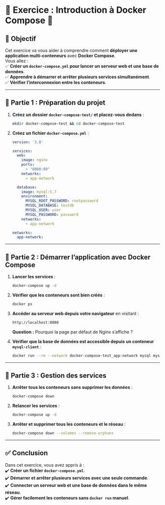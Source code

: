 

# **📝 Exercice : Introduction à Docker Compose 🚀**

## **📌 Objectif**
Cet exercice va vous aider à comprendre comment **déployer une application multi-conteneurs** avec **Docker Compose**.  
Vous allez :  
✅ **Créer un `docker-compose.yml` pour lancer un serveur web et une base de données**.  
✅ **Apprendre à démarrer et arrêter plusieurs services simultanément**.  
✅ **Vérifier l’interconnexion entre les conteneurs**.  

---

## **🎯 Partie 1 : Préparation du projet**
1. **Créez un dossier `docker-compose-test/` et placez-vous dedans** :
   ```sh
   mkdir docker-compose-test && cd docker-compose-test
   ```
2. **Créez un fichier `docker-compose.yml`** :
   ```yaml
   version: '3.8'

   services:
     web:
       image: nginx
       ports:
         - "8080:80"
       networks:
         - app-network

     database:
       image: mysql:5.7
       environment:
         MYSQL_ROOT_PASSWORD: rootpassword
         MYSQL_DATABASE: testdb
         MYSQL_USER: user
         MYSQL_PASSWORD: password
       networks:
         - app-network

   networks:
     app-network:
   ```

---

## **🎯 Partie 2 : Démarrer l’application avec Docker Compose**
1. **Lancer les services** :
   ```sh
   docker-compose up -d
   ```
2. **Vérifier que les conteneurs sont bien créés** :
   ```sh
   docker ps
   ```
3. **Accéder au serveur web depuis votre navigateur** en visitant :  
   ```sh
   http://localhost:8080
   ```
   **Question :** Pourquoi la page par défaut de Nginx s’affiche ?

4. **Vérifier que la base de données est accessible depuis un conteneur `mysql-client`** :
   ```sh
   docker run --rm --network docker-compose-test_app-network mysql mysql -h database -u user -ppassword -e "SHOW DATABASES;"
   ```

---

## **🎯 Partie 3 : Gestion des services**
1. **Arrêter tous les conteneurs sans supprimer les données** :
   ```sh
   docker-compose down
   ```
2. **Relancer les services** :
   ```sh
   docker-compose up -d
   ```
3. **Arrêter et supprimer tous les conteneurs et le réseau** :
   ```sh
   docker-compose down --volumes --remove-orphans
   ```

---

## **✅ Conclusion**
Dans cet exercice, vous avez appris à :  
✔️ **Créer un fichier `docker-compose.yml`**.  
✔️ **Démarrer et arrêter plusieurs services avec une seule commande**.  
✔️ **Connecter un serveur web et une base de données dans le même réseau**.  
✔️ **Gérer facilement les conteneurs sans `docker run` manuel**.  



